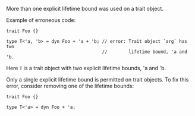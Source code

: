 More than one explicit lifetime bound was used on a trait object.

Example of erroneous code:

```compile_fail,E0226
trait Foo {}

type T<'a, 'b> = dyn Foo + 'a + 'b; // error: Trait object `arg` has two
                                    //        lifetime bound, 'a and 'b.
```

Here `T` is a trait object with two explicit lifetime bounds, 'a and 'b.

Only a single explicit lifetime bound is permitted on trait objects.
To fix this error, consider removing one of the lifetime bounds:

```
trait Foo {}

type T<'a> = dyn Foo + 'a;
```
